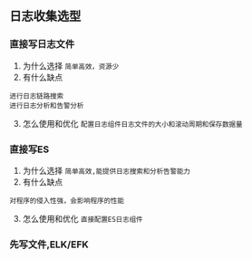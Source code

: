## 日志收集选型

### 直接写日志文件

1. 为什么选择
   `简单高效，资源少`
2. 有什么缺点

``` 
进行日志链路搜索
进行日志分析和告警分析
```

3. 怎么使用和优化
   `配置日志组件日志文件的大小和滚动周期和保存数据量`

### 直接写ES

1. 为什么选择
   `简单高效,能提供日志搜索和分析告警能力`
2. 有什么缺点

``` 
对程序的侵入性强，会影响程序的性能
```

3. 怎么使用和优化
   `直接配置ES日志组件`

### 先写文件,ELK/EFK
